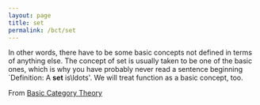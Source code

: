 ```yaml
---
layout: page
title: set
permalink: /bct/set
---
```

In other words, there have to be some basic concepts not defined in terms of anything else. The concept of set is usually taken to be one of the basic ones, which is why you have probably never read a sentence beginning `Definition: A **set** is\ldots'. We will treat function as a basic concept, too.


From [Basic Category Theory](https://mathgloss.github.io/MathGloss/bct.html)